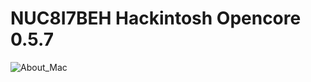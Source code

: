 # NUC8I7BEH Hackintosh Opencore 0.5.7

![About_Mac](https://user-images.githubusercontent.com/31032428/80986699-84d9e380-8e63-11ea-934c-6ad4d18866d2.png)
